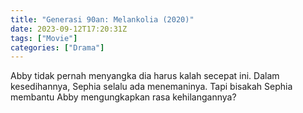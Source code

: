 ```yaml
---
title: "Generasi 90an: Melankolia (2020)"
date: 2023-09-12T17:20:31Z
tags: ["Movie"]
categories: ["Drama"]
---
```


Abby tidak pernah menyangka dia harus kalah secepat ini. Dalam kesedihannya, Sephia selalu ada menemaninya. Tapi bisakah Sephia membantu Abby mengungkapkan rasa kehilangannya?

<mux-player stream-type="on-demand"
src="https://kp3d-my.sharepoint.com/personal/ryoo_kp3d_onmicrosoft_com/_layouts/15/download.aspx?share=EYKONJEK0TZEp8rh7pGUVIcBkOFTsGH_m5fAiyuglLk8fw" metadata-video-title="Generasi 90an: Melankolia (2020)" prefer-playback="mse" controls>
  </mux-player>
  

  <script src="https://cdn.jsdelivr.net/npm/@mux/mux-player"></script>
  

<script id="RiyQPM31a1SPtfI802bEP2zD02F5FQVNL801FRHeE5t01G4" type="application/ld+json">
{
  "data": {
    "tracks": [
      {
        "type": "video",
        "max_width": 1920,
        "max_height": 1080,
        "max_frame_rate": 29.97,
        "id": "RiyQPM31a1SPtfI802bEP2zD02F5FQVNL801FRHeE5t01G4",
        "duration": 23.8238
      },
      {
        "type": "audio",
        "max_channels": 2,
        "id": "LvINTciHVoC017knMCH01y9pSi5OrDLCRaBPNDAoNJcmg",
        "duration": 23.823792
      }
    ],
    "status": "ready",
    "playback_ids": [
      {
        "policy": "public",
        "id": "vAFLI2eKFFicXX00iHBS2vqt5JjJGg5HV6fQ4Xijgt1I"
      }
    ],
    "mp4_support": "standard",
    "max_stored_resolution": "HD",
    "resolution_tier": "1080p",
    "max_stored_frame_rate": 29.97,
    "master_access": "none",
    "id": "lJ4bGGsp7ZlPf02nMg015W02iHQLN9XnuuLRBsPS00xqd68",
    "duration": 23.857167,
    "created_at": "1609868768",
    "aspect_ratio": "16:9"
  }
}
</script>

